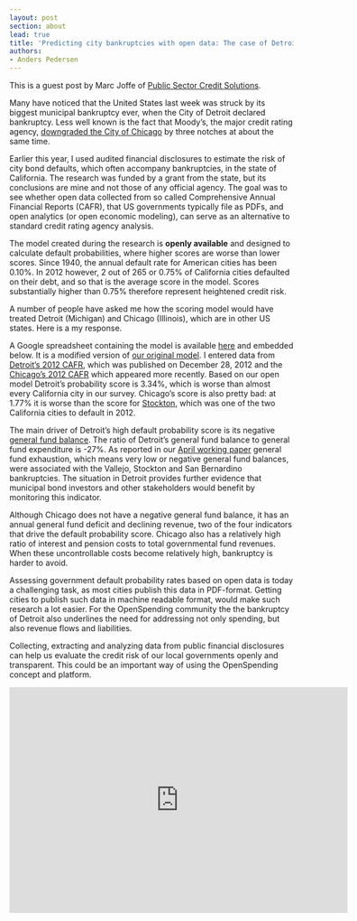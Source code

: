 ```yaml
---
layout: post
section: about
lead: true
title: 'Predicting city bankruptcies with open data: The case of Detroit'
authors:
- Anders Pedersen
---
```

This is a guest post by Marc Joffe of <a href="http://www.publicsectorcredit.org/ca">Public Sector Credit Solutions</a>. 

Many have noticed that the United States last week was struck by its biggest municipal bankruptcy ever, when the City of Detroit declared bankruptcy. Less well known is the fact that Moody’s, the major credit rating agency, <a href="http://www.chicagotribune.com/business/breaking/chi-moodys-slashes-chicago-ratings-20130718,0,6620303.story.">downgraded the City of Chicago</a> by three notches at about the same time.

Earlier this year, I used audited financial disclosures to estimate the risk of city bond defaults, which often accompany bankruptcies, in the state of California. The research was funded by a grant from the state, but its conclusions are mine and not those of any official agency. The goal was to see whether open data collected from so called Comprehensive Annual Financial Reports (CAFR), that US governments typically file as PDFs, and open analytics (or open economic modeling), can serve as an alternative to standard credit rating agency analysis.

The model created during the research is <strong>openly available</strong> and designed to calculate default probabilities, where higher scores are worse than lower scores. Since 1940, the annual default rate for American cities has been 0.10%. In 2012 however, 2 out of 265 or 0.75% of California cities defaulted on their debt, and so that is the average score in the model. Scores substantially higher than 0.75% therefore represent heightened credit risk.

A number of people have asked me how the scoring model would have treated Detroit (Michigan) and Chicago (Illinois), which are in other US states. Here is a my response.

A Google spreadsheet containing the model is available <a href="https://docs.google.com/a/okfn.org/spreadsheet/ccc?key=0AvdkMlz2NopEdGtKdnY2VTRPcmFLbmFPanNvc2pCdUE#gid=0">here</a> and embedded below. It is a modified version of <a href="http://www.publicsectorcredit.org/ca">our original model</a>. I entered data from <a href="http://www.detroitmi.gov/Portals/0/docs/finance/CAFR/Final%202012%20Detroit%20Financial%20Statements.pdf">Detroit’s 2012 CAFR</a>, which was published on December 28, 2012 and the <a href="http://www.cityofchicago.org/content/dam/city/depts/fin/supp_info/CAFR/2012/CAFR_2012.pdf">Chicago’s 2012 CAFR</a> which appeared more recently. Based on our open model Detroit’s probability score is 3.34%, which is worse than almost every California city in our survey. Chicago’s score is also pretty bad: at 1.77% it is worse than the score for <a href="http://www.stocktongov.com/government/departments/manager/bankruptcy/default.html">Stockton</a>, which was one of the two California cities to default in 2012.

The main driver of Detroit’s high default probability score is its negative <a href="http://en.wikipedia.org/wiki/Fund_accounting">general fund balance</a>. The ratio of Detroit’s general fund balance to general fund expenditure is -27%. As reported in our <a href="http://papers.ssrn.com/sol3/papers.cfm?abstract_id=2258801">April working paper</a> general fund exhaustion, which means very low or negative general fund balances, were associated with the Vallejo, Stockton and San Bernardino bankruptcies. The situation in Detroit provides further evidence that municipal bond investors and other stakeholders would benefit by monitoring this indicator.

Although Chicago does not have a negative general fund balance, it has an annual general fund deficit and declining revenue, two of the four indicators that drive the default probability score. Chicago also has a relatively high ratio of interest and pension costs to total governmental fund revenues. When these uncontrollable costs become relatively high, bankruptcy is harder to avoid.

Assessing government default probability rates based on open data is today a challenging task, as most cities publish this data in PDF-format. Getting cities to publish such data in machine readable format, would make such research a lot easier. For the OpenSpending community the the bankruptcy of Detroit also underlines the need for addressing not only spending, but also revenue flows and liabilities.

Collecting, extracting and analyzing data from public financial disclosures can help us evaluate the credit risk of our local governments openly and transparent. This could be an important way of using the OpenSpending concept and platform. 

<iframe width='600' height='400' frameborder='0' src='https://docs.google.com/spreadsheet/pub?key=0AvdkMlz2NopEdGtKdnY2VTRPcmFLbmFPanNvc2pCdUE&output=html&widget=true'></iframe>

